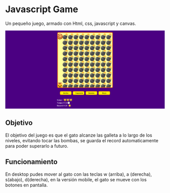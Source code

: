 # Javascript Game

Un pequeño juego, armado con Html, css, javascript y canvas.

![Screenshot](print.png)

## Objetivo

El objetivo del juego es que el gato alcanze las galleta a lo largo de los niveles, evitando tocar las bombas, se guarda el record automaticamente para poder superarlo a futuro.

## Funcionamiento 

En desktop pudes mover al gato con las teclas w (arriba), a (derecha), s(abajo), d(derecha), en la versión mobile, el gato se mueve con los botones en pantalla.

